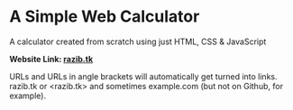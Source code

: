 # A Simple Web Calculator
<p>A calculator created from scratch using just HTML, CSS & JavaScript</p>
<b>Website Link: <a href="www.razib.tk">razib.tk</a> </b> 

URLs and URLs in angle brackets will automatically get turned into links. 
razib.tk or <razib.tk> and sometimes 
example.com (but not on Github, for example).
